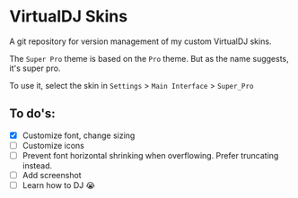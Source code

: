 # VirtualDJ Skins

A git repository for version management of my custom VirtualDJ skins.

The `Super Pro` theme is based on the `Pro` theme. But as the name suggests, it's super pro.

To use it, select the skin in `Settings` > `Main Interface` > `Super_Pro`

## To do's:

- [x] Customize font, change sizing
- [ ] Customize icons
- [ ] Prevent font horizontal shrinking when overflowing. Prefer truncating instead.
- [ ] Add screenshot
- [ ] Learn how to DJ 😭
